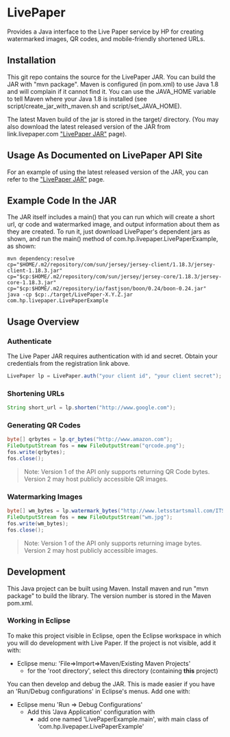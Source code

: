 # LivePaper

Provides a Java interface to the Live Paper service by HP for creating
watermarked images, QR codes, and mobile-friendly shortened URLs.

## Installation

This git repo contains the source for the LivePaper JAR.  You can
build the JAR with "mvn package".  Maven is configured (in pom.xml) to
use Java 1.8 and will complain if it cannot find it.  You can use the
JAVA_HOME variable to tell Maven where your Java 1.8 is installed (see
script/create_jar_with_maven.sh and script/set_JAVA_HOME).

The latest Maven build of the jar is stored in the target/ directory.
(You may also download the latest released version of the JAR from
link.livepaper.com ["LivePaper
JAR"](https://www.linkcreationstudio.com/api/libraries/java/) page).

## Usage As Documented on LivePaper API Site

For an example of using the latest released version of the JAR, you
can refer to the ["LivePaper
JAR"](https://www.linkcreationstudio.com/api/libraries/java/) page.

## Example Code In the JAR

The JAR itself includes a main() that you can run which will create a
short url, qr code and watermarked image, and output information about
them as they are created.  To run it, just download LivePaper's
dependent jars as shown, and run the main() method of
com.hp.livepaper.LivePaperExample, as shown:

```shell
mvn dependency:resolve
cp="$HOME/.m2/repository/com/sun/jersey/jersey-client/1.18.3/jersey-client-1.18.3.jar"
cp="$cp:$HOME/.m2/repository/com/sun/jersey/jersey-core/1.18.3/jersey-core-1.18.3.jar"
cp="$cp:$HOME/.m2/repository/io/fastjson/boon/0.24/boon-0.24.jar"
java -cp $cp:./target/LivePaper-X.Y.Z.jar com.hp.livepaper.LivePaperExample
```

## Usage Overview

### Authenticate

The Live Paper JAR requires authentication with id and secret. Obtain
your credentials from the registration link above.

```java
LivePaper lp = LivePaper.auth("your client id", "your client secret");
```

### Shortening URLs

```java
String short_url = lp.shorten("http://www.google.com");
```

### Generating QR Codes

```java
byte[] qrbytes = lp.qr_bytes("http://www.amazon.com");
FileOutputStream fos = new FileOutputStream("qrcode.png");
fos.write(qrbytes);
fos.close();
```

> Note: Version 1 of the API only supports returning QR Code
> bytes. Version 2 may host publicly accessible QR images.

### Watermarking Images

```java
byte[] wm_bytes = lp.watermark_bytes("http://www.letsstartsmall.com/ITSE2313_WebAuthoring/images/unit3/jpg_example1.jpg","http://www.hp.com");
FileOutputStream fos = new FileOutputStream("wm.jpg");
fos.write(wm_bytes);
fos.close();
```

> Note: Version 1 of the API only supports returning image
> bytes. Version 2 may host publicly accessible images.

## Development

This Java project can be built using Maven.  Install maven and run
"mvn package" to build the library.  The version number is stored in
the Maven pom.xml.

### Working in Eclipse

To make this project visible in Eclipse, open the Eclipse workspace in
which you will do development with Live Paper.  If the project is not
visible, add it with:

* Eclipse menu: 'File=>Import=>Maven/Existing Maven Projects'
  * for the 'root directory', select this directory (containing __this__ project)

You can then develop and debug the JAR.  This is made easier if you
have an 'Run/Debug configurations' in Eclipse's menus.  Add one with:

* Eclipse menu 'Run => Debug Configurations'
  * Add this 'Java Application' configuration with 
    * add one named 'LivePaperExample.main', with main class of 'com.hp.livepaper.LivePaperExample'
